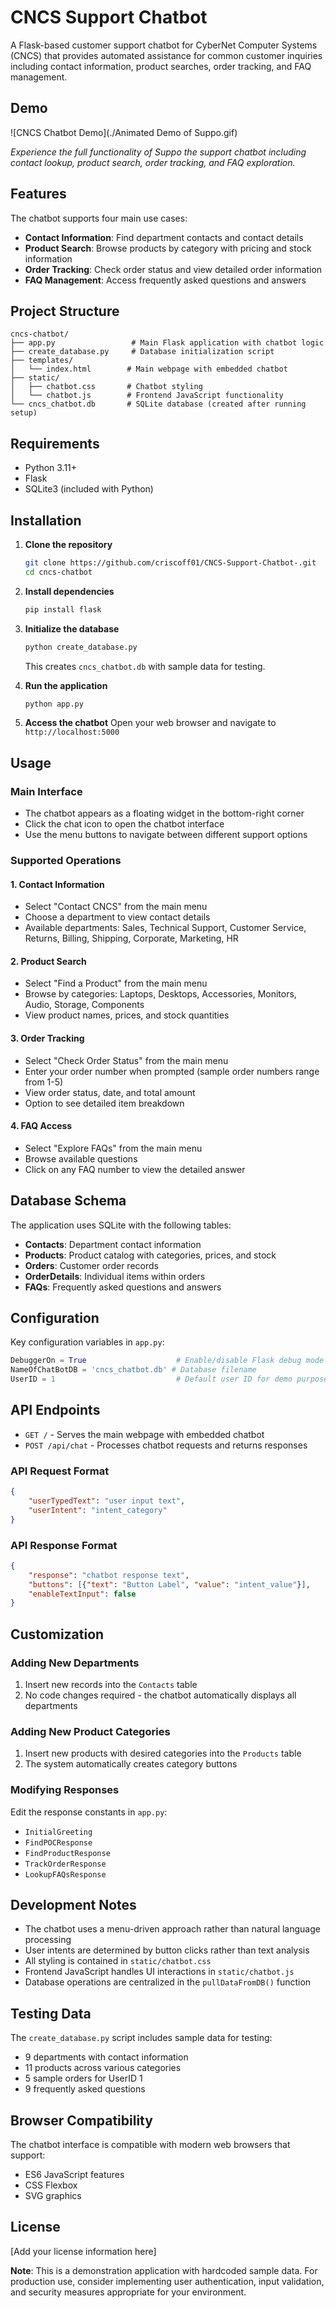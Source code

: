 # CNCS Support Chatbot

A Flask-based customer support chatbot for CyberNet Computer Systems (CNCS) that provides automated assistance for common customer inquiries including contact information, product searches, order tracking, and FAQ management.

## Demo

![CNCS Chatbot Demo](./Animated Demo of Suppo.gif)

*Experience the full functionality of Suppo the support chatbot including contact lookup, product search, order tracking, and FAQ exploration.*

## Features

The chatbot supports four main use cases:

- **Contact Information**: Find department contacts and contact details
- **Product Search**: Browse products by category with pricing and stock information
- **Order Tracking**: Check order status and view detailed order information
- **FAQ Management**: Access frequently asked questions and answers

## Project Structure

```
cncs-chatbot/
├── app.py                 # Main Flask application with chatbot logic
├── create_database.py     # Database initialization script
├── templates/
│   └── index.html        # Main webpage with embedded chatbot
├── static/
│   ├── chatbot.css       # Chatbot styling
│   └── chatbot.js        # Frontend JavaScript functionality
└── cncs_chatbot.db       # SQLite database (created after running setup)
```

## Requirements

- Python 3.11+
- Flask
- SQLite3 (included with Python)

## Installation

1. **Clone the repository**
   ```bash
   git clone https://github.com/criscoff01/CNCS-Support-Chatbot-.git
   cd cncs-chatbot
   ```

2. **Install dependencies**
   ```bash
   pip install flask
   ```

3. **Initialize the database**
   ```bash
   python create_database.py
   ```
   This creates `cncs_chatbot.db` with sample data for testing.

4. **Run the application**
   ```bash
   python app.py
   ```

5. **Access the chatbot**
   Open your web browser and navigate to `http://localhost:5000`

## Usage

### Main Interface
- The chatbot appears as a floating widget in the bottom-right corner
- Click the chat icon to open the chatbot interface
- Use the menu buttons to navigate between different support options

### Supported Operations

#### 1. Contact Information
- Select "Contact CNCS" from the main menu
- Choose a department to view contact details
- Available departments: Sales, Technical Support, Customer Service, Returns, Billing, Shipping, Corporate, Marketing, HR

#### 2. Product Search
- Select "Find a Product" from the main menu
- Browse by categories: Laptops, Desktops, Accessories, Monitors, Audio, Storage, Components
- View product names, prices, and stock quantities

#### 3. Order Tracking
- Select "Check Order Status" from the main menu
- Enter your order number when prompted (sample order numbers range from 1-5) 
- View order status, date, and total amount
- Option to see detailed item breakdown

#### 4. FAQ Access
- Select "Explore FAQs" from the main menu
- Browse available questions
- Click on any FAQ number to view the detailed answer

## Database Schema

The application uses SQLite with the following tables:

- **Contacts**: Department contact information
- **Products**: Product catalog with categories, prices, and stock
- **Orders**: Customer order records
- **OrderDetails**: Individual items within orders
- **FAQs**: Frequently asked questions and answers

## Configuration

Key configuration variables in `app.py`:

```python
DebuggerOn = True                    # Enable/disable Flask debug mode
NameOfChatBotDB = 'cncs_chatbot.db' # Database filename
UserID = 1                           # Default user ID for demo purposes
```

## API Endpoints

- `GET /` - Serves the main webpage with embedded chatbot
- `POST /api/chat` - Processes chatbot requests and returns responses

### API Request Format
```json
{
    "userTypedText": "user input text",
    "userIntent": "intent_category"
}
```

### API Response Format
```json
{
    "response": "chatbot response text",
    "buttons": [{"text": "Button Label", "value": "intent_value"}],
    "enableTextInput": false
}
```

## Customization

### Adding New Departments
1. Insert new records into the `Contacts` table
2. No code changes required - the chatbot automatically displays all departments

### Adding New Product Categories
1. Insert new products with desired categories into the `Products` table
2. The system automatically creates category buttons

### Modifying Responses
Edit the response constants in `app.py`:
- `InitialGreeting`
- `FindPOCResponse`
- `FindProductResponse`
- `TrackOrderResponse`
- `LookupFAQsResponse`

## Development Notes

- The chatbot uses a menu-driven approach rather than natural language processing
- User intents are determined by button clicks rather than text analysis
- All styling is contained in `static/chatbot.css`
- Frontend JavaScript handles UI interactions in `static/chatbot.js`
- Database operations are centralized in the `pullDataFromDB()` function

## Testing Data

The `create_database.py` script includes sample data for testing:
- 9 departments with contact information
- 11 products across various categories
- 5 sample orders for UserID 1
- 9 frequently asked questions

## Browser Compatibility

The chatbot interface is compatible with modern web browsers that support:
- ES6 JavaScript features
- CSS Flexbox
- SVG graphics

## License

[Add your license information here]



**Note**: This is a demonstration application with hardcoded sample data. For production use, consider implementing user authentication, input validation, and security measures appropriate for your environment.
